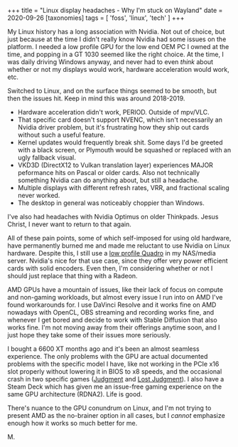 +++
title = "Linux display headaches - Why I'm stuck on Wayland"
date = 2020-09-26
[taxonomies]
tags = [ 'foss', 'linux', 'tech' ]
+++

My Linux history has a long association with Nvidia. Not out of choice, but just because at the time I didn't really know Nvidia had some issues on the platform. I needed a low profile GPU for the low end OEM PC I owned at the time, and popping in a GT 1030 seemed like the right choice. At the time, I was daily driving Windows anyway, and never had to even *think* about whether or not my displays would work, hardware acceleration would work, etc.

Switched to Linux, and on the surface things seemed to be smooth, but then the issues hit. Keep in mind this was around 2018-2019.
* Hardware acceleration didn't work, PERIOD. Outside of mpv/VLC.
* That specific card doesn't support NVENC, which isn't necessarily an Nvidia driver problem, but it's frustrating how they ship out cards without such a useful feature.
* Kernel updates would frequently break shit. Some days I'd be greeted with a black screen, or Plymouth would be squashed or replaced with an ugly fallback visual.
* VKD3D (DirectX12 to Vulkan translation layer) experiences MAJOR peformance hits on Pascal or older cards. Also not technically something Nvidia can do anything about, but still a headache.
* Multiple displays with different refresh rates, VRR, and fractional scaling never worked.
* The desktop in general was noticeably choppier than Windows.

I've also had headaches with Nvidia Optimus on older Thinkpads. Jesus Christ, I never want to return to that again. 

All of these pain points, some of which self-imposed for using old hardware, have permanently burned me and made me reluctant to use Nvidia on Linux hardware. Despite this, I still use a [low profile Quadro](https://www.amazon.com/PNY-NVIDIA-Quadro-Professional-Graphics/dp/B06X9PW5DZ) in my NAS/media server. Nvidia's nice for that use case, since they offer very power efficient cards with solid encoders. Even then, I'm considering whether or not I should just replace that thing with a Radeon.

AMD GPUs have a mountain of issues, like their lack of focus on compute and non-gaming workloads, but almost every issue I run into on AMD I've found workarounds for. I use DaVinci Resolve and it works fine on AMD nowadays with OpenCL, OBS streaming and recording works fine, and whenever I get bored and decide to work with Stable Diffusion that also works fine. I'm not moving away from their offerings anytime soon, and I just hope they take some of their issues more seriously.

I bought a 6600 XT months ago and it's been an almost seamless experience. The only problems with the GPU are actual documented problems with the specific model I have, like not working in the PCIe x16 slot properly without lowering it in BIOS to x8 speeds, and the occasional crash in two specific games ([Judgment](https://www.protondb.com/app/2058180) and [Lost Judgment](https://www.protondb.com/app/2058190)). I also have a Steam Deck which has given me an issue-free gaming experience on the same GPU architecture (RDNA2). Life is good.

There's nuance to the GPU conundrum on Linux, and I'm not trying to present AMD as the no-brainer option in all cases, but I *cannot* emphasize enough how it works so much better for me.

M.
